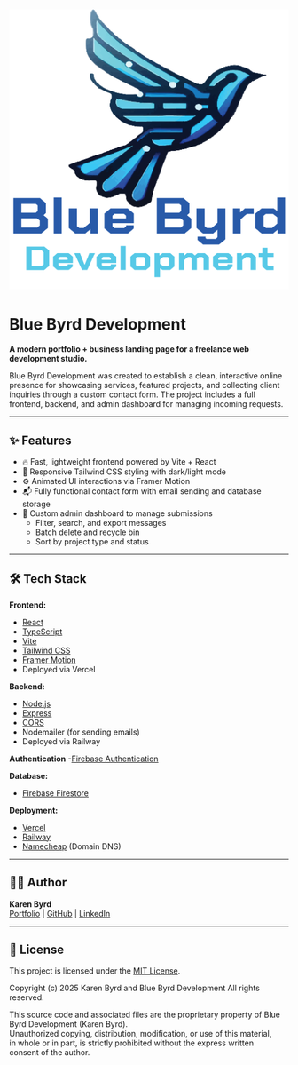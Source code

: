 # ![Blue Byrd Development](./src/assets/images/BBD-Logo.png) 

# Blue Byrd Development

**A modern portfolio + business landing page for a freelance web development studio.**

Blue Byrd Development was created to establish a clean, interactive online presence for showcasing services, featured projects, and collecting client inquiries through a custom contact form. The project includes a full frontend, backend, and admin dashboard for managing incoming requests.

---

## ✨ Features

- 🔥 Fast, lightweight frontend powered by Vite + React
- 🎨 Responsive Tailwind CSS styling with dark/light mode
- ⚙️ Animated UI interactions via Framer Motion
- 📬 Fully functional contact form with email sending and database storage
- 🧠 Custom admin dashboard to manage submissions
  - Filter, search, and export messages
  - Batch delete and recycle bin
  - Sort by project type and status

---

## 🛠️ Tech Stack

**Frontend:**
- [React](https://react.dev/)
- [TypeScript](https://www.typescriptlang.org/)
- [Vite](https://vitejs.dev/)
- [Tailwind CSS](https://tailwindcss.com/)
- [Framer Motion](https://www.framer.com/motion/)
- Deployed via Vercel

**Backend:**
- [Node.js](https://nodejs.org/)
- [Express](https://expressjs.com/)
- [CORS](https://expressjs.com/en/resources/middleware/cors.html)
- Nodemailer (for sending emails)
- Deployed via Railway

**Authentication**
-[Firebase Authentication](https://firebase.google.com/products/firestore)

**Database:**
- [Firebase Firestore](https://firebase.google.com/products/firestore)

**Deployment:**
- [Vercel](https://vercel.com/)
- [Railway](https://railway.com/)
- [Namecheap](https://www.namecheap.com/) (Domain DNS)

---

## 👩‍💻 Author

**Karen Byrd**  
[Portfolio](https://karenbyrd.com) | [GitHub](https://github.com/klbyrd) | [LinkedIn](https://www.linkedin.com/in/karenbyrd)

---

## 📝 License

This project is licensed under the [MIT License](https://opensource.org/licenses/MIT).

Copyright (c) 2025 Karen Byrd  and Blue Byrd Development
All rights reserved.

This source code and associated files are the proprietary property of Blue Byrd Development (Karen Byrd).  
Unauthorized copying, distribution, modification, or use of this material,  
in whole or in part, is strictly prohibited without the express written  
consent of the author.






